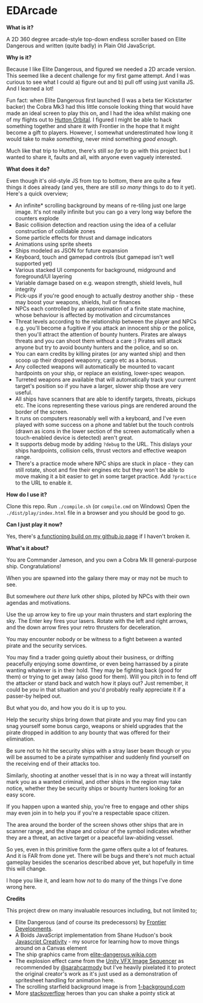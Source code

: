 # EDArcade

**What is it?**

A 2D 360 degree arcade-style top-down endless scroller based on Elite Dangerous and written (quite badly) in Plain Old JavaScript. 

**Why is it?**

Because I like Elite Dangerous, and figured we needed a 2D arcade version. This seemed like a decent challenge for my first game attempt. 
And I was curious to see what I could a) figure out and b) pull off using just vanilla JS. And I learned a lot!

Fun fact: when Elite Dangerous first launched (I was a beta tier Kickstarter backer) the Cobra Mk3 had this little console looking thing that would have made an ideal screen to play this on, and I had the idea whilst making one of my flights out to [Hutton Orbital](https://elite-dangerous.fandom.com/wiki/Hutton_Orbital). I figured I might be able to hack something together and share it with Frontier in the hope that it might become a gift to players. However, I somewhat underestimated how long it would take to make _something_, never mind something _good enough_. 

Much like that trip to Hutton, there's still _so far_ to go with this project but I wanted to share it, faults and all, with anyone even vaguely interested. 

**What does it do?**

Even though it's old-style JS from top to bottom, there are quite a few things it does already (and yes, there are still _so many_ things to do to it yet). Here's a quick overview;

  * An infinite* scrolling background by means of re-tiling just one large image. It's not really infinite but you can go a very long way before the counters explode
  * Basic collision detection and reaction using the idea of a cellular construction of collidable zones
  * Some particle effects for thrust and damage indicators
  * Animations using sprite sheets
  * Ships modeled as JSON for future expansion
  * Keyboard, touch and gamepad controls (but gamepad isn't well supported yet)
  * Various stacked UI components for background, midground and foreground/UI layering
  * Variable damage based on e.g. weapon strength, shield levels, hull integrity
  * Pick-ups if you're good enough to actually destroy another ship - these may boost your weapons, shields, hull or finances
  * NPCs each controlled by an approximation of a finite state machine, whose behaviour is affected by motivation and circumstances
  * Threat levels according to the relationship between the player and NPCs e.g. you'll become a fugitive if you attack an innocent ship or the police, then you'll attract the attention of bounty hunters. Pirates are always threats and you can shoot them without a care :) Pirates will attack anyone but try to avoid bounty hunters and the police, and so on. 
  * You can earn credits by killing pirates (or any wanted ship) and then scoop up their dropped weaponry, cargo etc as a bonus.
  * Any collected weapons will automatically be mounted to vacant hardpoints on your ship, or replace an existing, lower-spec weapon.
  * Turreted weapons are available that will automatically track your current target's position so if you have a larger, slower ship those are very useful.
  * All ships have scanners that are able to identify targets, threats, pickups etc. The icons representing these various pings are rendered around the border of the screen.
  * It runs on computers reasonably well with a keyboard, and I've even played with some success on a phone and tablet but the touch controls (drawn as icons in the lower section of the screen automatically when a touch-enabled device is detected) aren't great.
  * It supports debug mode by adding `?debug` to the URL. This dislays your ships hardpoints, collision cells, thrust vectors and effective weapon range.
  * There's a practice mode where NPC ships are stuck in place - they can still rotate, shoot and fire their engines etc but they won't be able to move making it a bit easier to get in some target practice. Add `?practice` to the URL to enable it.
  
**How do I use it?**

Clone this repo. 
Run `./compile.sh` (or `compile.cmd` on Windows)
Open the `./dist/play/index.html` file in a browser and you should be good to go.

**Can I just play it now?**

Yes, there's [a functioning build on my github.io page](https://justinpinner.github.io/ed-arcade-playable/play/) if I haven't broken it.
  
**What's it about?**

You are Commander Jameson, and you own a Cobra Mk III general-purpose ship. Congratulations!

When you are spawned into the galaxy there may or may not be much to see. 

But somewhere _out there_ lurk other ships, piloted by NPCs with their own agendas and motivations.

Use the up arrow key to fire up your main thrusters and start exploring the sky. The Enter key fires your lasers. Rotate with the left and right arrows, and the down arrow fires your retro thrusters for deceleration.

You may encounter nobody or be witness to a fight between a wanted pirate and the security services.

You may find a trader going quietly about their business, or drifting peacefully enjoying some downtime, or even being harrassed by a pirate wanting whatever is in their hold. They may be fighting back (good for them) or trying to get away (also good for them). Will you pitch in to fend off the attacker or stand back and watch how it plays out? Just remember, it could be _you_ in that situation and you'd probably really appreciate it if a passer-by helped out.

But what you do, and how you do it is up to you. 

Help the security ships bring down that pirate and you may find you can snag yourself some bonus cargo, weapons or shield upgrades that the pirate dropped in addition to any bounty that was offered for their elimination. 

Be sure not to hit the security ships with a stray laser beam though or you will be assumed to be a pirate sympathiser and suddenly find yourself on the receiving end of their attacks too.

Similarly, shooting at another vessel that is in no way a threat will instantly mark you as a wanted criminal, and other ships in the region may take notice, whether they be security ships or bounty hunters looking for an easy score.

If you happen upon a wanted ship, you're free to engage and other ships may even join in to help you if you're a respectable space citizen.

The area around the border of the screen shows other ships that are in scanner range, and the shape and colour of the symbol indicates whether they are a threat, an active target or a peaceful law-abiding vessel.

So yes, even in this primitive form the game offers quite a lot of features. And it is FAR from done yet. There will be bugs and there's not much actual gameplay besides the scenarios described above yet, but hopefully in time this will change.

I hope you like it, and learn how _not_ to do many of the things I've done wrong here.

**Credits**

This project drew on many invaluable resources including, but not limited to;

* Elite Dangerous (and of course its predecessors) by [Frontier Developments](https://www.frontierstore.net/).
* A Boids JavaScript implementation from Shane Hudson's book [Javascript Creativity](https://books.google.co.uk/books?id=Z6ThAwAAQBAJ) - my source for learning how to move things around on a Canvas element
* The ship graphics came from [elite-dangerous.wikia.com](http://elite-dangerous.wikia.com/wiki/Ships?file=EJwFwVEOwiAMANC7cABKywpxV_BHj0AYYZjNEqgfxuzuvvczn3GY1eyqfa4AW5tZxmanyki12CpSj5J6mzbLCUk15f0sb52AxOgCk3c-xoDsA2D0SM7RbWGiiAEjPDjfv89mX72a6w_7qyIR._2SoJRAPMgASbMzsNpw66yQhCqo.jpg)
* The explosion effect came from the [Unity VFX Image Sequencer](https://forum.unity3d.com/threads/release-thread-vfx-toolbox-image-sequencer.438465/) as recommended by [@sarahcarmody](https://twitter.com/sarahcarmody) but I've heavily pixelated it to protect the original creator's work as it's just used as a demonstration of spritesheet handling for animation here.
* The scrolling starfield background image is from [1-background.com](https://1-background.com/stars_1.htm)
* More [stackoverflow](http://stackoverflow.com/) heroes than you can shake a pointy stick at

